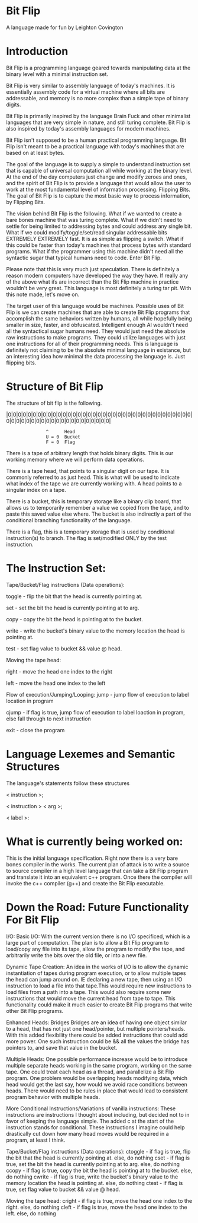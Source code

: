 # Bit Flip

A language made for fun by Leighton Covington

# Introduction

Bit Flip is a programming language geared towards manipulating data at the binary level with a minimal instruction set.

Bit Flip is very similar to assembly language of today's machines. It is essentially assembly code for a virtual machine where all bits are addressable, and memory is no more complex than a simple tape of binary digits.

Bit Flip is primarily inspired by the language Brain Fuck and other minimalist languages that are very simple in nature, and still turing complete. Bit Flip is also inspired by today's assembly languages for modern machines.

Bit Flip isn't supposed to be a human practical programming language. Bit Flip isn't meant to be a practical language with today's machines that are based on at least bytes.

The goal of the language is to supply a simple to understand instruction set that is capable of universal computation all while working at the binary level. At the end of the day computers just change and modify zeroes and ones, and the spirit of Bit Flip is to provide a language that would allow the user to work at the most fundamental level of information processing. Flipping Bits. The goal of Bit Flip is to capture the most basic way to process information, by Flipping Bits.

The vision behind Bit Flip is the following. What if we wanted to create a bare bones machine that was turing complete. What if we didn't need to settle for being limited to addressing bytes and could address any single bit. What if we could modify/toggle/set/read singular addressable bits EXTREMELY EXTREMELY fast. It is as simple as flipping a switch. What if this could be faster than today's machines that process bytes with standard programs. What if the programmer using this machine didn't need all the syntactic sugar that typical humans need to code. Enter Bit Flip.

Please note that this is very much just speculation. There is definitely a reason modern computers have developed the way they have. If really any of the above what ifs are incorrect than the Bit Flip machine in practice wouldn't be very great. This language is most definitely a turing tar pit. With this note made, let's move on.

The target user of this language would be machines. Possible uses of Bit Flip is we can create machines that are able to create Bit Flip programs that accomplish the same behaviors written by humans, all while hopefully being smaller in size, faster, and obfuscated. Intelligent enough AI wouldn't need all the syntactical sugar humans need. They would just need the absolute raw instructions to make programs. They could utilize languages with just one instructions for all of their programming needs. This is language is definitely not claiming to be the absolute minimal language in existance, but an interesting idea how minimal the data processing the language is. Just flipping bits.


# Structure of Bit Flip

The structure of bit flip is the following.

|0|0|0|0|0|0|0|0|0|0|0|0|0|0|0|0|0|0|0|0|0|0|0|0|0|0|0|0|0|0|0|0|0|0|0|0|0|0|0|0|0|0|0|0|0|0|0|0|0|0|0|0|0|0|0|0|0|0|

                   ^      Head
                   U = 0  Bucket
                   F = 0  Flag

There is a tape of arbitrary length that holds binary digits. This is our working memory where we will perform data operations.

There is a tape head, that points to a singular digit on our tape. It is commonly referred to as just head. This is what will be used to indicate what index of the tape we are currently working with. A head points to a singular index on a tape.

There is a bucket, this is temporary storage like a binary clip board, that allows us to temporarily remember a value we copied from the tape, and to paste this saved value else where. The bucket is also indirectly a part of the conditional branching functionality of the language.

There is a flag, this is a temporary storage that is used by conditional instruction(s) to branch. The flag is set/modified ONLY by the test instruction.

# The Instruction Set:

Tape/Bucket/Flag instructions (Data operations):

toggle - flip the bit that the head is currently pointing at.

set <arg> - set the bit the head is currently pointing at to arg.
  
copy - copy the bit the head is pointing at to the bucket.

write - write the bucket's binary value to the memory location the head is pointing at.

test - set flag value to bucket && value @ head.


Moving the tape head:

right - move the head one index to the right

left - move the head one index to the left

Flow of execution/Jumping/Looping:
jump <label> - jump flow of execution to label location in program
  
cjump <label> - if flag is true, jump flow of execution to label loaction in program, else fall through to next instruction
  
exit - close the program

# Language Lexemes and Semantic Structures
The language's statements follow these structures

< instruction >;

< instruction > < arg >;

< label >:


# What is currently being worked on:

This is the initial language specification. Right now there is a very bare bones compiler in the works. The current plan of attack is to write a source to source compiler in a high level language that can take a Bit Flip program and translate it into an equivalent c++ program. Once there the compiler will invoke the c++ compiler (g++) and create the Bit Flip executable.


# Down the Road: Future Functionality For Bit Flip

I/O:
Basic I/O:
With the current version there is no I/O specificed, which is a large part of computation. The plan is to allow a Bit Flip program to load/copy any file into its tape, allow the program to modify the tape, and arbitrarily write the bits over the old file, or into a new file. 

Dynamic Tape Creation:
An idea in the works of I/O is to allow the dynamic instantiation of tapes during program execution, or to allow multiple tapes the head can jump around on.
IE declaring a new tape, then using an I/O instruction to load a file into that tape.This would require new instructions to load files from a path into a tape. This would also require some new instructions that would move the current head from tape to tape. This functionality could make it much easier to create Bit Flip programs that write other Bit Flip programs.


Enhanced Heads: Bridges
Bridges are an idea of having one object similar to a head, that has not just one head/pointer, but multiple pointers/heads. With this added flexibility there could be added instructions that could add more power. One such instruction could be && all the values the bridge has pointers to, and save that value in the bucket.


Multiple Heads:
One possible performance increase would be to introduce multiple separate heads working in the same program, working on the same tape. One could treat each head as a thread, and parallelize a Bit Flip program. One problem would be overlapping heads modifying data, which head would get the last say, how would we avoid race conditions between heads. There would need to be rules in place that would lead to consistent program behavior with multiple heads.


More Conditional Instructions/Variations of vanilla instructions:
These instructions are instructions I thought about including, but decided not to in favor of keeping the language simple. The added c at the start of the instruction stands for conditional. These instructions I imagine could help drastically cut down how many head moves would be required in a program, at least I think.

Tape/Bucket/Flag instructions (Data operations):
ctoggle - if flag is true, flip the bit that the head is currently pointing at. else, do nothing
cset <arg> - if flag is true, set the bit the head is currently pointing at to arg. else, do nothing
ccopy - if flag is true, copy the bit the head is pointing at to the bucket. else, do nothing
cwrite - if flag is true, write the bucket's binary value to the memory location the head is pointing at. else, do nothing
ctest - if flag is true, set flag value to bucket && value @ head.
  
Moving the tape head:
cright - if flag is true, move the head one index to the right. else, do nothing
cleft - if flag is true, move the head one index to the left. else, do nothing
